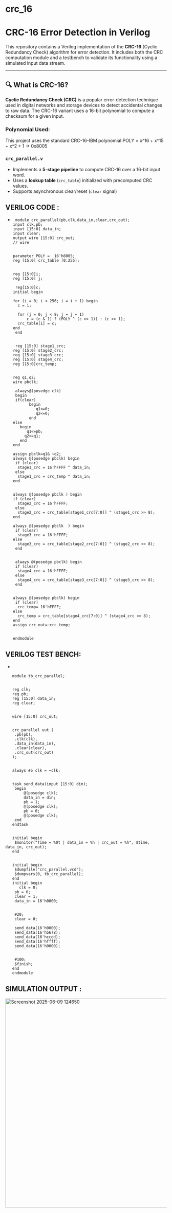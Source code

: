 # crc_16
# CRC-16 Error Detection in Verilog

This repository contains a Verilog implementation of the **CRC-16** (Cyclic Redundancy Check) algorithm for error detection. It includes both the CRC computation module and a testbench to validate its functionality using a simulated input data stream.

---

## 🔍 What is CRC-16?

**Cyclic Redundancy Check (CRC)** is a popular error-detection technique used in digital networks and storage devices to detect accidental changes to raw data. The CRC-16 variant uses a 16-bit polynomial to compute a checksum for a given input.

### Polynomial Used:
This project uses the standard CRC-16-IBM polynomial:POLY = x^16 + x^15 + x^2 + 1 → 0x8005 


### `crc_parallel.v`
- Implements a **5-stage pipeline** to compute CRC-16 over a 16-bit input word.
- Uses a **lookup table** (`crc_table`) initialized with precomputed CRC values.
- Supports asynchronous clear/reset (`clear` signal)


 ## VERILOG CODE :

*      module crc_parallel(pb,clk,data_in,clear,crc_out); 
      input clk,pb;
      input [15:0] data_in;
      input clear;
      output wire [15:0] crc_out;
      // wire 


      parameter POLY =  16'h8005;
      reg [15:0] crc_table [0:255];


      reg [15:0]i;
      reg [15:0] j;
      
       reg[15:0]c;
      initial begin

      for (i = 0; i < 256; i = i + 1) begin
        c = i;
     
        for (j = 0; j < 8; j = j + 1)
            c = (c & 1) ? (POLY ^ (c >> 1)) : (c >> 1);
        crc_table[i] = c;
      end
       end


       reg [15:0] stage1_crc;
      reg [15:0] stage2_crc;
      reg [15:0] stage3_crc;
      reg [15:0] stage4_crc;
      reg [15:0]crc_temp;


      reg q1,q2;
      wire pbclk;

       always@(posedge clk)
       begin
       if(clear)
             begin
                q1<=0;
                q2<=0;
             end
      else
         begin
            q1<=pb;
           q2<=q1;
         end
      end

      assign pbclk=q1& ~q2;
      always @(posedge pbclk) begin
       if (clear)
        stage1_crc = 16'hFFFF ^ data_in;
       else
        stage1_crc = crc_temp ^ data_in;
      end


      always @(posedge pbclk ) begin
      if (clear)
        stage2_crc = 16'hFFFF;
       else
        stage2_crc = crc_table[stage1_crc[7:0]] ^ (stage1_crc >> 8);
      end

      always @(posedge pbclk  ) begin
       if (clear)
        stage3_crc = 16'hFFFF;
      else
        stage3_crc = crc_table[stage2_crc[7:0]] ^ (stage2_crc >> 8);
       end


       always @(posedge pbclk) begin
       if (clear)
        stage4_crc = 16'hFFFF;
       else
        stage4_crc = crc_table[stage3_crc[7:0]] ^ (stage3_crc >> 8);
       end


      always @(posedge pbclk) begin
       if (clear)
        crc_temp= 16'hFFFF;
      else
        crc_temp = crc_table[stage4_crc[7:0]] ^ (stage4_crc >> 8);
      end
      assign crc_out=~crc_temp;

      
      endmodule 

## VERILOG TEST BENCH:

*  

       module tb_crc_parallel;

  
       reg clk;
       reg pb;
       reg [15:0] data_in;
       reg clear;

   
       wire [15:0] crc_out;

   
       crc_parallel uut (
        .pb(pb),
        .clk(clk),
        .data_in(data_in),
        .clear(clear),
        .crc_out(crc_out)
       );
 
    
       always #5 clk = ~clk;

    
       task send_data(input [15:0] din);
        begin
            @(posedge clk);
            data_in = din;
            pb = 1;
            @(posedge clk);
            pb = 0;
            @(posedge clk);  
        end
       endtask

 
       initial begin
        $monitor("Time = %0t | data_in = %h | crc_out = %h", $time, data_in, crc_out);
       end

  
       initial begin
        $dumpfile("crc_parallel.vcd");
        $dumpvars(0, tb_crc_parallel);
       end
       initial begin
          clk = 0;
        pb = 0;
        clear = 1;
        data_in = 16'h0000;

      
        #20;
        clear = 0;

        send_data(16'h0000);
        send_data(16'h5678);
        send_data(16'hccdd);
        send_data(16'hffff);
        send_data(16'h0000);

     
        #100;
        $finish;
       end
       endmodule
## SIMULATION OUTPUT :
<img width="1538" height="651" alt="Screenshot 2025-06-09 124650" src="https://github.com/user-attachments/assets/c08ec1d9-e76c-4b1f-bfb5-2fffe90cfef0" />


